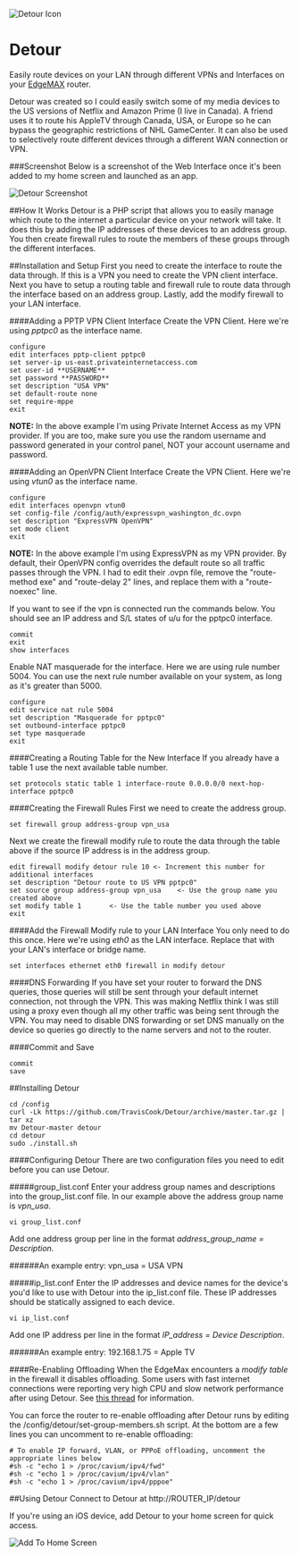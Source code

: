 ![Detour Icon](../images/icon.png?raw=true)

Detour
======

Easily route devices on your LAN through different VPNs and Interfaces on your [EdgeMAX](http://www.ubnt.com/edgemax/edgerouter-lite/) router.

Detour was created so I could easily switch some of my media devices to the US versions of Netflix and Amazon Prime (I live in Canada).  A friend uses it to route his AppleTV through Canada, USA, or Europe so he can bypass the geographic restrictions of NHL GameCenter.  It can also be used to selectively route different devices through a different WAN connection or VPN.

###Screenshot
Below is a screenshot of the Web Interface once it's been added to my home screen and launched as an app.

![Detour Screenshot](../images/screenshot.png?raw=true)

##How It Works
Detour is a PHP script that allows you to easily manage which route to the internet a particular device on your network will take.  It does this by adding the IP addresses of these devices to an address group.  You then create firewall rules to route the members of these groups through the different interfaces.

##Installation and Setup
First you need to create the interface to route the data through.  If this is a VPN you need to create the VPN client interface.  Next you have to setup a routing table and firewall rule to route data through the interface based on an address group.  Lastly, add the modify firewall to your LAN interface.

####Adding a PPTP VPN Client Interface
Create the VPN Client.  Here we're using *pptpc0* as the interface name.

	configure
	edit interfaces pptp-client pptpc0
	set server-ip us-east.privateinternetaccess.com
	set user-id **USERNAME**
	set password **PASSWORD**
	set description "USA VPN"
	set default-route none
	set require-mppe
	exit

**NOTE:** In the above example I'm using Private Internet Access as my VPN provider.  If you are too, make sure you use the random username and password generated in your control panel, NOT your account username and password.

####Adding an OpenVPN Client Interface
Create the VPN Client.  Here we're using *vtun0* as the interface name.

	configure
	edit interfaces openvpn vtun0
	set config-file /config/auth/expressvpn_washington_dc.ovpn
	set description "ExpressVPN OpenVPN"
	set mode client
	exit

**NOTE:** In the above example I'm using ExpressVPN as my VPN provider.  By default, their OpenVPN config overrides the default route so all traffic passes through the VPN.  I had to edit their .ovpn file, remove the "route-method exe" and "route-delay 2" lines, and replace them with a "route-noexec" line.

If you want to see if the vpn is connected run the commands below.  You should see an IP address and S/L states of u/u for the pptpc0 interface.
	
	commit
	exit
	show interfaces

Enable NAT masquerade for the interface.  Here we are using rule number 5004.  You can use the next rule number available on your system, as long as it's greater than 5000.

	configure
	edit service nat rule 5004
	set description "Masquerade for pptpc0"
	set outbound-interface pptpc0
	set type masquerade
	exit

####Creating a Routing Table for the New Interface
If you already have a table 1 use the next available table number.

	set protocols static table 1 interface-route 0.0.0.0/0 next-hop-interface pptpc0

####Creating the Firewall Rules
First we need to create the address group.
	
	set firewall group address-group vpn_usa

Next we create the firewall modify rule to route the data through the table above if the source IP address is in the address group.  

	edit firewall modify detour rule 10 <- Increment this number for additional interfaces
	set description "Detour route to US VPN pptpc0"
	set source group address-group vpn_usa    <- Use the group name you created above
	set modify table 1       <- Use the table number you used above
	exit

####Add the Firewall Modify rule to your LAN Interface
You only need to do this once.  Here we're using *eth0* as the LAN interface.  Replace that with your LAN's interface or bridge name.

	set interfaces ethernet eth0 firewall in modify detour

####DNS Forwarding
If you have set your router to forward the DNS queries, those queries will still be sent through your default internet connection, not through the VPN. This was making Netflix think I was still using a proxy even though all my other traffic was being sent through the VPN.  You may need to disable DNS forwarding or set DNS manually on the device so queries go directly to the name servers and not to the router.

####Commit and Save

	commit
	save

##Installing Detour

	cd /config
	curl -Lk https://github.com/TravisCook/Detour/archive/master.tar.gz | tar xz
	mv Detour-master detour
	cd detour
	sudo ./install.sh
	
####Configuring Detour
There are two configuration files you need to edit before you can use Detour.

#####group_list.conf
Enter your address group names and descriptions into the group_list.conf file.  In our example above the address group name is *vpn_usa*.

	vi group_list.conf

Add one address group per line in the format *address_group_name = Description*.

######An example entry:
vpn_usa = USA VPN

#####ip_list.conf
Enter the IP addresses and device names for the device's you'd like to use with Detour into the ip_list.conf file.  These IP addresses should be statically assigned to each device.

	vi ip_list.conf

Add one IP address per line in the format *IP_address = Device Description*.

######An example entry:
192.168.1.75 = Apple TV

####Re-Enabling Offloading
When the EdgeMax encounters a *modify table* in the firewall it disables offloading.  Some users with fast internet connections were reporting very high CPU and slow network performance after using Detour.  See [this thread](http://community.ubnt.com/t5/EdgeMAX/Detour-An-EdgeMax-app-to-selectively-route-different-devices/m-p/1175162#M56400) for information.

You can force the router to re-enable offloading after Detour runs by editing the /config/detour/set-group-members.sh script.  At the bottom are a few lines you can uncomment to re-enable offloading:

	# To enable IP forward, VLAN, or PPPoE offloading, uncomment the appropriate lines below
	#sh -c "echo 1 > /proc/cavium/ipv4/fwd"
	#sh -c "echo 1 > /proc/cavium/ipv4/vlan"
	#sh -c "echo 1 > /proc/cavium/ipv4/pppoe"

##Using Detour
Connect to Detour at http://ROUTER_IP/detour

If you're using an iOS device, add Detour to your home screen for quick access.

![Add To Home Screen](../images/add_to_home.png?raw=true)
